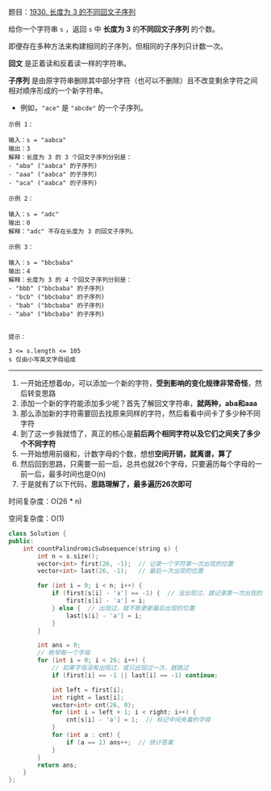 题目：[1930. 长度为 3 的不同回文子序列](https://leetcode.cn/problems/unique-length-3-palindromic-subsequences/)

给你一个字符串 `s` ，返回 `s` 中 **长度为 3** 的**不同回文子序列** 的个数。

即便存在多种方法来构建相同的子序列，但相同的子序列只计数一次。

**回文** 是正着读和反着读一样的字符串。

**子序列** 是由原字符串删除其中部分字符（也可以不删除）且不改变剩余字符之间相对顺序形成的一个新字符串。

- 例如，`"ace"` 是 `"abcde"` 的一个子序列。

```
示例 1：

输入：s = "aabca"
输出：3
解释：长度为 3 的 3 个回文子序列分别是：
- "aba" ("aabca" 的子序列)
- "aaa" ("aabca" 的子序列)
- "aca" ("aabca" 的子序列)

示例 2：

输入：s = "adc"
输出：0
解释："adc" 不存在长度为 3 的回文子序列。

示例 3：

输入：s = "bbcbaba"
输出：4
解释：长度为 3 的 4 个回文子序列分别是：
- "bbb" ("bbcbaba" 的子序列)
- "bcb" ("bbcbaba" 的子序列)
- "bab" ("bbcbaba" 的子序列)
- "aba" ("bbcbaba" 的子序列)
 

提示：

3 <= s.length <= 105
s 仅由小写英文字母组成
```

---

1. 一开始还想着dp，可以添加一个新的字符，**受到影响的变化规律非常奇怪**，然后转变思路
2. 添加一个新的字符能添加多少呢？首先了解回文字符串，**就两种，aba和aaa**
3. 那么添加新的字符需要回去找原来同样的字符，然后看看中间卡了多少种不同字符
4. 到了这一步我就悟了，真正的核心是**前后两个相同字符以及它们之间夹了多少个不同字符**
5. 一开始想用前缀和，计数字母的个数，想想**空间开销，就离谱，算了**
6. 然后回到思路，只需要一前一后，总共也就26个字母，只要遍历每个字母的一前一后，最多时间也是O(n)
7. 于是就有了以下代码，**思路理解了，最多遍历26次即可**

时间复杂度：O(26 * n)

空间复杂度：O(1)

```cpp
class Solution {
public:
    int countPalindromicSubsequence(string s) {
        int n = s.size();
        vector<int> first(26, -1);  // 记录一个字符第一次出现的位置
        vector<int> last(26, -1);   // 最后一次出现的位置

        for (int i = 0; i < n; i++) {
            if (first[s[i] - 'a'] == -1) {  // 没出现过，就记录第一次出现的位置
                first[s[i] - 'a'] = i;
            } else {  // 出现过，就不断更新最后出现的位置
                last[s[i] - 'a'] = i;
            }
        }

        int ans = 0;
        // 枚举每一个字母
        for (int i = 0; i < 26; i++) {
            // 如果字母没有出现过，或只出现过一次，就跳过
            if (first[i] == -1 || last[i] == -1) continue;

            int left = first[i];
            int right = last[i];
            vector<int> cnt(26, 0);
            for (int i = left + 1; i < right; i++) {
                cnt[s[i] - 'a'] = 1;  // 标记中间夹着的字母
            }
            for (int a : cnt) {
                if (a == 1) ans++;  // 统计答案
            }
        }
        return ans;
    }
};
```



